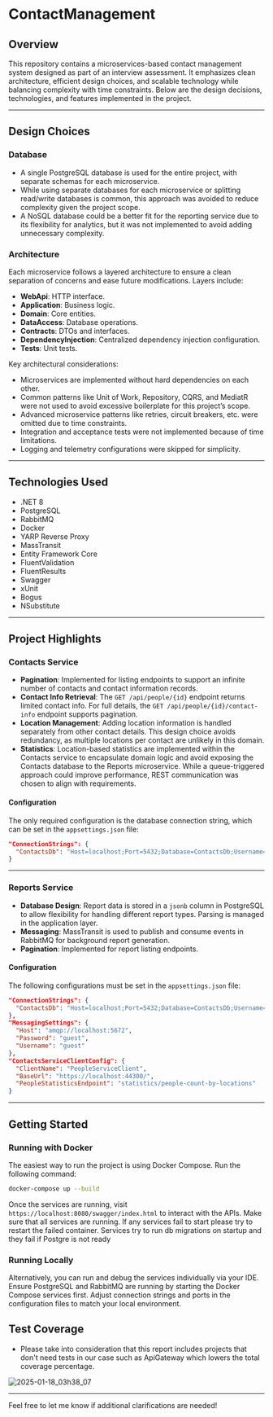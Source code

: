 
# ContactManagement

## Overview
This repository contains a microservices-based contact management system designed as part of an interview assessment. It emphasizes clean architecture, efficient design choices, and scalable technology while balancing complexity with time constraints. Below are the design decisions, technologies, and features implemented in the project.

---

## Design Choices

### Database
- A single PostgreSQL database is used for the entire project, with separate schemas for each microservice.
- While using separate databases for each microservice or splitting read/write databases is common, this approach was avoided to reduce complexity given the project scope.
- A NoSQL database could be a better fit for the reporting service due to its flexibility for analytics, but it was not implemented to avoid adding unnecessary complexity.

### Architecture
Each microservice follows a layered architecture to ensure a clean separation of concerns and ease future modifications. Layers include:
- **WebApi**: HTTP interface.
- **Application**: Business logic.
- **Domain**: Core entities.
- **DataAccess**: Database operations.
- **Contracts**: DTOs and interfaces.
- **DependencyInjection**: Centralized dependency injection configuration.
- **Tests**: Unit tests.

Key architectural considerations:
- Microservices are implemented without hard dependencies on each other.
- Common patterns like Unit of Work, Repository, CQRS, and MediatR were not used to avoid excessive boilerplate for this project’s scope.
- Advanced microservice patterns like retries, circuit breakers, etc. were omitted due to time constraints.
- Integration and acceptance tests were not implemented because of time limitations.
- Logging and telemetry configurations were skipped for simplicity.

---

## Technologies Used
- .NET 8
- PostgreSQL
- RabbitMQ
- Docker
- YARP Reverse Proxy
- MassTransit
- Entity Framework Core
- FluentValidation
- FluentResults
- Swagger
- xUnit
- Bogus
- NSubstitute

---

## Project Highlights

### Contacts Service
- **Pagination**: Implemented for listing endpoints to support an infinite number of contacts and contact information records.
- **Contact Info Retrieval**: The `GET /api/people/{id}` endpoint returns limited contact info. For full details, the `GET /api/people/{id}/contact-info` endpoint supports pagination.
- **Location Management**: Adding location information is handled separately from other contact details. This design choice avoids redundancy, as multiple locations per contact are unlikely in this domain.
- **Statistics**: Location-based statistics are implemented within the Contacts service to encapsulate domain logic and avoid exposing the Contacts database to the Reports microservice. While a queue-triggered approach could improve performance, REST communication was chosen to align with requirements.

#### Configuration
The only required configuration is the database connection string, which can be set in the `appsettings.json` file:
```json
"ConnectionStrings": {
  "ContactsDb": "Host=localhost;Port=5432;Database=ContactsDb;Username=postgres;Password=setur"
}
```

---

### Reports Service
- **Database Design**: Report data is stored in a `jsonb` column in PostgreSQL to allow flexibility for handling different report types. Parsing is managed in the application layer.
- **Messaging**: MassTransit is used to publish and consume events in RabbitMQ for background report generation.
- **Pagination**: Implemented for report listing endpoints.

#### Configuration
The following configurations must be set in the `appsettings.json` file:
```json
"ConnectionStrings": {
  "ContactsDb": "Host=localhost;Port=5432;Database=ContactsDb;Username=postgres;Password=setur"
},
"MessagingSettings": {
  "Host": "amqp://localhost:5672",
  "Password": "guest",
  "Username": "guest"
},
"ContactsServiceClientConfig": {
  "ClientName": "PeopleServiceClient",
  "BaseUrl": "https://localhost:44300/",
  "PeopleStatisticsEndpoint": "statistics/people-count-by-locations"
}
```

---

## Getting Started
### Running with Docker
The easiest way to run the project is using Docker Compose. Run the following command:
```bash
docker-compose up --build
```
Once the services are running, visit `https://localhost:8080/swagger/index.html` to interact with the APIs. 
Make sure that all services are running.
If any services fail to start please try to restart the failed container. Services try to run db migrations on startup and they fail if Postgre is not ready

### Running Locally
Alternatively, you can run and debug the services individually via your IDE. Ensure PostgreSQL and RabbitMQ are running by starting the Docker Compose services first. Adjust connection strings and ports in the configuration files to match your local environment.

## Test Coverage
- Please take into consideration that this report includes projects that don't need tests in our case such as ApiGateway which lowers the total coverage percentage.
  
![2025-01-18_03h38_07](https://github.com/user-attachments/assets/8a458d28-9ffe-4b84-a486-ff016352a0bc)


---

Feel free to let me know if additional clarifications are needed!

